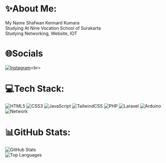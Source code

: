 # ✨About Me:
My Name Shafwan Kennard Kumara<br>
Studying At Nine Vocation School of Surakarta<br>
Studying Networking, Website, IOT<br>

# 🌐Socials
[![Instagram](https://img.shields.io/badge/Instagram-%23E4405F.svg?logo=Instagram&logoColor=white)](https://instagram.com/knardd__)<br>

# 💻Tech Stack:
![HTML5](https://img.shields.io/badge/html5-%23E34F26.svg?style=flat-square&logo=html5&logoColor=white)
![CSS3](https://img.shields.io/badge/css3-%231572B6.svg?style=flat-square&logo=css3&logoColor=white)
![JavaScript](https://img.shields.io/badge/javascript-%23323330.svg?style=flat-square&logo=javascript&logoColor=%23F7DF1E)
![TailwindCSS](https://img.shields.io/badge/tailwindcss-%2338B2AC.svg?style=flat-square&logo=tailwind-css&logoColor=white)
![PHP](https://img.shields.io/badge/php-%23777BB4.svg?style=flat-square&logo=php&logoColor=white)
![Laravel](https://img.shields.io/badge/laravel-%23FF2D20.svg?style=flat-square&logo=laravel&logoColor=white)
![Arduino](https://img.shields.io/badge/Arduino-00979D?style=flat-square&logo=arduino&logoColor=white)
![Network](https://img.shields.io/badge/Network-1A73E8?style=flat-square&logo=cisco&logoColor=white)

# 📊GitHub Stats:
![GitHub Stats](https://github-readme-stats.vercel.app/api?username=knardd&show_icons=true&theme=radical)<br>
![Top Languages](https://github-readme-stats.vercel.app/api/top-langs/?username=knardd&layout=compact&theme=radical)<br>

